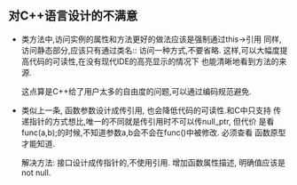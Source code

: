 ## 对C++语言设计的不满意

* 类方法中,访问实例的属性和方法更好的做法应该是强制通过this->引用
  同样,访问静态部分,应该只有通过类名:: 访问一种方式,不要省略.
  这样,可以大幅度提高代码的可读性,在没有现代IDE的高亮显示的情况下
  也能清晰地看到方法的来源.

  这点算是C++给了用户太多的自由度的问题,可以通过编码规范避免.


* 类似上一条, 函数参数设计成传引用, 也会降低代码的可读性.和C中只支持
  传递指针的方式想比,唯一的不同就是传引用时不可以传null_ptr, 但代价
  是看func(a,b);的时候,不知道参数a,b会不会在func()中被修改. 必须查看
  函数原型才能知道.

  解决方法: 接口设计成传指针的,不使用引用.
  增加函数属性描述, 明确值应该是not null.
